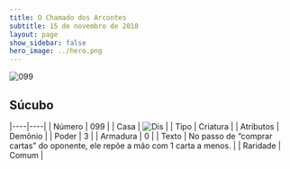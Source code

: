 ```yaml
---
title: O Chamado dos Arcontes
subtitle: 15 de novembro de 2018
layout: page
show_sidebar: false
hero_image: ../hero.png
---
```


![099](https://cdn.keyforgegame.com/media/card_front/pt/341_099_C63GPXC7XM83_pt.png)

## Súcubo

|----|----|
| Número | 099 |
| Casa | ![Dis](https://archonarcana.com/images/thumb/e/e8/Dis.png/22px-Dis.png "Dis") |
| Tipo | Criatura |
| Atributos | Demônio |
| Poder | 3 |
| Armadura | 0 |
| Texto | No passo de “comprar cartas” do oponente, ele repõe a mão com 1  carta a menos. |
| Raridade | Comum |
